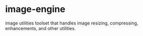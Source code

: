 # image-engine
image utilities toolset that handles image resizing, compressing, enhancements, and other utilities. 

